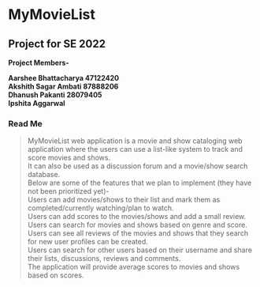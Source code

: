 # MyMovieList <br />

## Project for SE 2022 <br />

**Project Members-** <br />

**Aarshee Bhattacharya 47122420** <br />
**Akshith Sagar Ambati 87888206** <br />
**Dhanush Pakanti 28079405** <br />
**Ipshita Aggarwal** <br />

### Read Me <br />

>MyMovieList web application is a movie and show cataloging web application where the users can use a list-like system to track and score movies and shows.<br />
>It can also be used as a discussion forum and a movie/show search database. <br />
>Below are some of the features that we plan to implement (they have not been prioritized yet)-<br />
>Users can add movies/shows to their list and mark them as completed/currently watching/plan to watch.<br />
>Users can add scores to the movies/shows and add a small review.<br />
>Users can search for movies and shows based on genre and score.<br />
>Users can see all reviews of the movies and shows that they search for new user profiles can be created.<br />
>Users can search for other users based on their username and share their lists, discussions, reviews and comments.<br />
>The application will provide average scores to movies and shows based on scores.<br />
